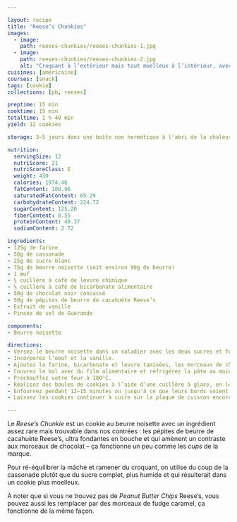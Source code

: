 ```yaml
---

layout: recipe
title: "Reese’s Chunkies"
images:
  - image:
    path: reeses-chunkies/reeses-chunkies-1.jpg
  - image:
    path: reeses-chunkies/reeses-chunkies-2.jpg
    alt: "Croquant à l’extérieur mais tout moelleux à l’intérieur, avec des flaques de chocolat fondu." 
cuisines: [américaine]
courses: [snack]
tags: [cookie]
collections: [pb, reeses]

preptime: 15 min
cooktime: 15 min
totaltime: 1 h 40 min
yield: 12 cookies

storage: 3–5 jours dans une boîte non hermétique à l'abri de la chaleur et la lumière, en utilisant du papier cuisson ou de l'essuie-tout pour les séparer en étages si besoin. 2–3 mois au congélateur.

nutrition:
  servingSize: 12
  nutriScore: 21
  nutriScoreClass: E
  weight: 430
  calories: 1974.46
  fatContent: 100.96
  saturatedFatContent: 65.29
  carbohydrateContent: 224.72
  sugarContent: 125.20
  fiberContent: 8.55
  proteinContent: 40.37
  sodiumContent: 2.72

ingredients:
- 125g de farine
- 50g de cassonade
- 25g de sucre blanc
- 75g de beurre noisette (soit environ 90g de beurre)
- 1 œuf
- ¼ cuillère à café de levure chimique
- ⅛ cuillère à café de bicarbonate alimentaire
- 50g de chocolat noir concassé
- 50g de pépites de beurre de cacahuète Reese’s
- Extrait de vanille
- Pincée de sel de Guérande

components:
- Beurre noisette

directions:
- Versez le beurre noisette dans un saladier avec les deux sucres et fouettez vigoureusement pour obtenir une belle crème.
- Incorporez l’oeuf et la vanille.
- Ajoutez la farine, bicarbonate et levure tamisées, les morceaux de chocolat, les pépites Reese’s, et le sel de Guérande, et incorporez-les à la maryse sans trop travailler la pâte.
- Couvrez le bol avec du film alimentaire et réfrigérez la pâte au moins 1 h au frigo.
- Préchauffez votre four à 180°C.
- Réalisez des boules de cookies à l’aide d’une cuillère à glace, en les espaçant bien les unes des autres sur la plaque de cuisson – ils vont doubler de taille –, puis écrasez-lez légèrement avec la paume de la main.
- Enfournez pendant 12–15 minutes ou jusqu'à ce que leurs bords soient légèrement dorés. 
- Laissez les cookies continuer à cuire sur la plaque de cuisson encore 10 minutes avant de les transférer sur une grille.

---
```


Le <i lang="en">Reese’s Chunkie</i> est un cookie au beurre noisette avec un ingrédient assez rare mais trouvable dans nos contrées&nbsp;: les pépites de beurre de cacahuète Reese’s, ultra fondantes en bouche et qui amènent un contraste aux morceaux de chocolat – ça fonctionne un peu comme les <i lang="en">cups</i> de la marque.

Pour ré-équilibrer la mâche et ramener du croquant, on utilise du coup de la cassonade plutôt que du sucre complet, plus humide et qui résulterait dans un cookie plus moelleux.

À noter que si vous ne trouvez pas de <i lang="en">Peanut Butter Chips</i> Reese’s, vous pouvez aussi les remplacer par des morceaux de fudge caramel, ça fonctionne de la même façon.